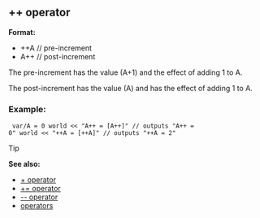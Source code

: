 ## ++ operator

**Format:**
+   ++A // pre-increment
+   A++ // post-increment


The pre-increment has the value (A+1) and the effect of adding
1 to A. 

The post-increment has the value (A) and has the effect
of adding 1 to A.
### Example:

```dm
 var/A = 0 world << "A++ = [A++]" // outputs "A++ =
0" world << "++A = [++A]" // outputs "++A = 2" 
```


> [!TIP] 
> **See also:**
> +   [+ operator](/ref/operator/+.md) 
> +   [+= operator](/ref/operator/+=.md) 
> +   [\-- operator](/ref/operator/--.md) 
> +   [operators](/ref/operator.md) <!-- -->